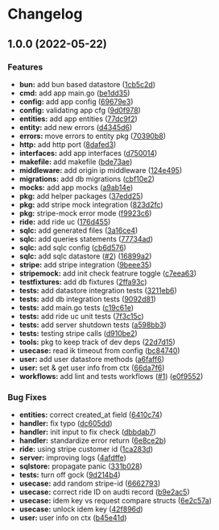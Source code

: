 # Changelog

## 1.0.0 (2022-05-22)


### Features

* **bun:** add bun based datastore ([1cb5c2d](https://github.com/rafael-piovesan/go-rocket-ride/commit/1cb5c2d01cb5acc5746a4f1e5d6ccd789e979a70))
* **cmd:** add app main.go ([be1dd35](https://github.com/rafael-piovesan/go-rocket-ride/commit/be1dd35fc286e9828df468b3c896e022a7c1b325))
* **config:** add app config ([69679e3](https://github.com/rafael-piovesan/go-rocket-ride/commit/69679e3f019a795726076f29efde043ab98a815b))
* **config:** validating app cfg ([9d0f978](https://github.com/rafael-piovesan/go-rocket-ride/commit/9d0f9785c25796a6ba61640a9229209c21d165a1))
* **entities:** add app entities ([77dc9f2](https://github.com/rafael-piovesan/go-rocket-ride/commit/77dc9f2eb21d9e1a22e5c5c9d1dfb38b67b589f3))
* **entity:** add new errors ([d4345d6](https://github.com/rafael-piovesan/go-rocket-ride/commit/d4345d6ef30078d4a761438134a61b3671571e0b))
* **errors:** move errors to entity pkg ([70390b8](https://github.com/rafael-piovesan/go-rocket-ride/commit/70390b849226ad28354a55518d5b37ae061d422b))
* **http:** add http port ([8dafed3](https://github.com/rafael-piovesan/go-rocket-ride/commit/8dafed34507ed1731a3b000c28c2fcc9f29b99e7))
* **interfaces:** add app interfaces ([d750014](https://github.com/rafael-piovesan/go-rocket-ride/commit/d750014f27ad76415fd4e5f8e40a88a85214ac34))
* **makefile:** add makefile ([bde73ae](https://github.com/rafael-piovesan/go-rocket-ride/commit/bde73ae0b76e40b9462d3594e069590387eecb85))
* **middleware:** add origin ip middleware ([124e495](https://github.com/rafael-piovesan/go-rocket-ride/commit/124e49563b62c15fe4adc175e40535396a1b0bef))
* **migrations:** add db migrations ([cbf10e2](https://github.com/rafael-piovesan/go-rocket-ride/commit/cbf10e29d5b7a09dec0c6f180ea1584689de1fc6))
* **mocks:** add app mocks ([a9ab14e](https://github.com/rafael-piovesan/go-rocket-ride/commit/a9ab14eb893179a91c653b498a0f7765c236507a))
* **pkg:** add helper packages ([37edd25](https://github.com/rafael-piovesan/go-rocket-ride/commit/37edd2531628a2912e7b16f5e6dc91008b0b17df))
* **pkg:** add stripe mock integration ([823d2fc](https://github.com/rafael-piovesan/go-rocket-ride/commit/823d2fca588c64efef1e05dba325dc185fde9587))
* **pkg:** stripe-mock error mode ([f9923c6](https://github.com/rafael-piovesan/go-rocket-ride/commit/f9923c669db5bcae16e478fb85015dcc8e652b09))
* **ride:** add ride uc ([176d455](https://github.com/rafael-piovesan/go-rocket-ride/commit/176d455dda321bafadc895dbd7989fd5caba7019))
* **sqlc:** add generated files ([3a16ce4](https://github.com/rafael-piovesan/go-rocket-ride/commit/3a16ce473a10f7c3ded376a5c7c3211809dbfd51))
* **sqlc:** add queries statements ([77734ad](https://github.com/rafael-piovesan/go-rocket-ride/commit/77734ad78c5b8f86f7d3dde3a59f34bb13d1f04b))
* **sqlc:** add sqlc config ([cb6d576](https://github.com/rafael-piovesan/go-rocket-ride/commit/cb6d576ff57eff6be984805ec3abd35009a59bd7))
* **sqlc:** add sqlc datastore ([#2](https://github.com/rafael-piovesan/go-rocket-ride/issues/2)) ([16899a2](https://github.com/rafael-piovesan/go-rocket-ride/commit/16899a281bbb1b6589f3ff316d561ba8e9064db2))
* **stripe:** add stripe integration ([9beee35](https://github.com/rafael-piovesan/go-rocket-ride/commit/9beee350523fbe3cd935ab7fa45362ab5b2607fe))
* **stripemock:** add init check featrure toggle ([c7eea63](https://github.com/rafael-piovesan/go-rocket-ride/commit/c7eea63bb01ca4648f119ef597f190aee3fa1261))
* **testfixtures:** add db fixtures ([2ffa93c](https://github.com/rafael-piovesan/go-rocket-ride/commit/2ffa93ceb0fe322e0f6c0d726288d0b04311f8d7))
* **tests:** add datastore integration tests ([3211eb6](https://github.com/rafael-piovesan/go-rocket-ride/commit/3211eb6668ec6032743a4ddecfdf11071fdfb41f))
* **tests:** add db integration tests ([9092d81](https://github.com/rafael-piovesan/go-rocket-ride/commit/9092d810ee36c7cfdd90e63dd86d27f4b00eb072))
* **tests:** add main.go tests ([c19c61e](https://github.com/rafael-piovesan/go-rocket-ride/commit/c19c61e0ab4e39a5b2531d0117965d54dda04aaf))
* **tests:** add ride uc unit tests ([7f3c15c](https://github.com/rafael-piovesan/go-rocket-ride/commit/7f3c15c81f9eeba07eec6eda79b1b4c85857efa5))
* **tests:** add server shutdown tests ([a598bb3](https://github.com/rafael-piovesan/go-rocket-ride/commit/a598bb3d601c07dc1b463b5a779a9c3b00e6c8e4))
* **tests:** testing stripe calls ([d910be2](https://github.com/rafael-piovesan/go-rocket-ride/commit/d910be26204f024734984a160c92dededf38690f))
* **tools:** pkg to keep track of dev deps ([22d7d15](https://github.com/rafael-piovesan/go-rocket-ride/commit/22d7d15867fcea43f8ccfd7907b618604f2239c6))
* **usecase:** read ik timeout from config ([bc84740](https://github.com/rafael-piovesan/go-rocket-ride/commit/bc84740e112af1da365fe8e023fa910127352bc4))
* **user:** add user datastore methods ([a6faff6](https://github.com/rafael-piovesan/go-rocket-ride/commit/a6faff6246dae81ec6ef88cd38ff978cfaf71239))
* **user:** set & get user info from ctx ([66da7f6](https://github.com/rafael-piovesan/go-rocket-ride/commit/66da7f6f2a72b4c190c4042c7386f04dfd73829c))
* **workflows:** add lint and tests workflows ([#1](https://github.com/rafael-piovesan/go-rocket-ride/issues/1)) ([e0f9552](https://github.com/rafael-piovesan/go-rocket-ride/commit/e0f9552061926b46892af1b7d9971d666da2032a))


### Bug Fixes

* **entities:** correct created_at field ([6410c74](https://github.com/rafael-piovesan/go-rocket-ride/commit/6410c749b6986633f2fdb25a122be4086b7ab71b))
* **handler:** fix typo ([dc605dd](https://github.com/rafael-piovesan/go-rocket-ride/commit/dc605ddcce4f3bfbb2eea8dd868c7cc9fe2de2a8))
* **handler:** init input to fix check ([dbbdab7](https://github.com/rafael-piovesan/go-rocket-ride/commit/dbbdab728ce0de20736d649ab0687c5d0194c0cc))
* **handler:** standardize error return ([6e8ce2b](https://github.com/rafael-piovesan/go-rocket-ride/commit/6e8ce2b637864b53b9f87eb3498aa57c4d4a5663))
* **ride:** using stripe customer id ([1ca283d](https://github.com/rafael-piovesan/go-rocket-ride/commit/1ca283d990db9a22400cc5fcf10488025730a9c9))
* **server:** improving logs ([4afdffe](https://github.com/rafael-piovesan/go-rocket-ride/commit/4afdffea2e9aca30bc04fd9d74c01ffc8092b7fa))
* **sqlstore:** propagate panic ([331b028](https://github.com/rafael-piovesan/go-rocket-ride/commit/331b02834c09e5f61fe3d116d4ae76eaa733ef47))
* **tests:** turn off gock ([9d214b4](https://github.com/rafael-piovesan/go-rocket-ride/commit/9d214b486ca0af4efda3f6b2b4d67ce07df3ac54))
* **usecase:** add random stripe-id ([6662793](https://github.com/rafael-piovesan/go-rocket-ride/commit/6662793e8eae523f8a801710be73f7844d39e92a))
* **usecase:** correct ride ID on audti record ([b9e2ac5](https://github.com/rafael-piovesan/go-rocket-ride/commit/b9e2ac59d23972d2e8d46433f2c61983dcb05b29))
* **usecase:** idem key vs request compare structs ([6e2c57a](https://github.com/rafael-piovesan/go-rocket-ride/commit/6e2c57abd6756e267f00cc5ab9f2ac4da3c5f1e5))
* **usecase:** unlock idem key ([42f896d](https://github.com/rafael-piovesan/go-rocket-ride/commit/42f896d7b9c8508841f1118a23970e7f3d050389))
* **user:** user info on ctx ([b45e41d](https://github.com/rafael-piovesan/go-rocket-ride/commit/b45e41d529006909ec822e2783accdc3d4a8a89a))
